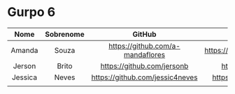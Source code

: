 # Gurpo 6

| Nome | Sobrenome| GitHub | Linkedin |
|:-:|:-:|:-:|:-:|
| Amanda | Souza | <https://github.com/a-mandaflores> | <https://www.linkedin.com/in/amandasouzasilva> |
| Jerson | Brito  | <https://github.com/jersonb> | <https://www.linkedin.com/in/jersonb/> |
|Jessica | Neves| <https://github.com/jessic4neves> | <https://www.linkedin.com/in/jessic4neves/>|
|||||

